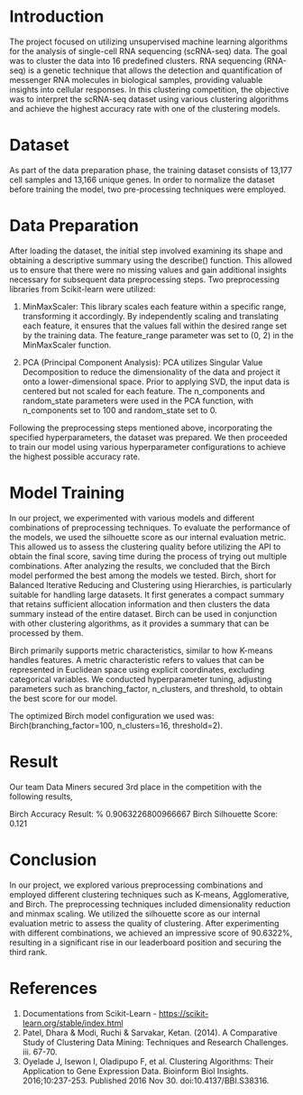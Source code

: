 # Introduction
The project focused on utilizing unsupervised machine learning algorithms for the analysis of single-cell RNA sequencing (scRNA-seq) data. The goal was to cluster the data into 16 predefined clusters. RNA sequencing (RNA-seq) is a genetic technique that allows the detection and quantification of messenger RNA molecules in biological samples, providing valuable insights into cellular responses. In this clustering competition, the objective was to interpret the scRNA-seq dataset using various clustering algorithms and achieve the highest accuracy rate with one of the clustering models.

# Dataset
As part of the data preparation phase, the training dataset consists of 13,177 cell samples and 13,166 unique genes. In order to normalize the dataset before training the model, two pre-processing techniques were employed.

# Data Preparation
After loading the dataset, the initial step involved examining its shape and obtaining a descriptive summary using the describe() function. This allowed us to ensure that there were no missing values and gain additional insights necessary for subsequent data preprocessing steps. Two preprocessing libraries from Scikit-learn were utilized:

1) MinMaxScaler: This library scales each feature within a specific range, transforming it accordingly. By independently scaling and translating each feature, it ensures that the values fall within the desired range set by the training data. The feature_range parameter was set to (0, 2) in the MinMaxScaler function.

2) PCA (Principal Component Analysis): PCA utilizes Singular Value Decomposition to reduce the dimensionality of the data and project it onto a lower-dimensional space. Prior to applying SVD, the input data is centered but not scaled for each feature. The n_components and random_state parameters were used in the PCA function, with n_components set to 100 and random_state set to 0.

Following the preprocessing steps mentioned above, incorporating the specified hyperparameters, the dataset was prepared. We then proceeded to train our model using various hyperparameter configurations to achieve the highest possible accuracy rate.

# Model Training
In our project, we experimented with various models and different combinations of preprocessing techniques. To evaluate the performance of the models, we used the silhouette score as our internal evaluation metric. This allowed us to assess the clustering quality before utilizing the API to obtain the final score, saving time during the process of trying out multiple combinations. After analyzing the results, we concluded that the Birch model performed the best among the models we tested. Birch, short for Balanced Iterative Reducing and Clustering using Hierarchies, is particularly suitable for handling large datasets. It first generates a compact summary that retains sufficient allocation information and then clusters the data summary instead of the entire dataset. Birch can be used in conjunction with other clustering algorithms, as it provides a summary that can be processed by them.

Birch primarily supports metric characteristics, similar to how K-means handles features. A metric characteristic refers to values that can be represented in Euclidean space using explicit coordinates, excluding categorical variables. We conducted hyperparameter tuning, adjusting parameters such as branching_factor, n_clusters, and threshold, to obtain the best score for our model.

The optimized Birch model configuration we used was: Birch(branching_factor=100, n_clusters=16, threshold=2).

# Result
Our team Data Miners secured 3rd place in the competition with the following results,

Birch Accuracy Result: % 0.9063226800966667
Birch Silhouette Score: 0.121

# Conclusion
In our project, we explored various preprocessing combinations and employed different clustering techniques such as K-means, Agglomerative, and Birch. The preprocessing techniques included dimensionality reduction and minmax scaling. We utilized the silhouette score as our internal evaluation metric to assess the quality of clustering. After experimenting with different combinations, we achieved an impressive score of 90.6322%, resulting in a significant rise in our leaderboard position and securing the third rank.

# References
1) Documentations from Scikit-Learn - https://scikit-learn.org/stable/index.html
2) Patel, Dhara & Modi, Ruchi & Sarvakar, Ketan. (2014). A Comparative Study of Clustering Data Mining: Techniques and Research Challenges. iii. 67-70.
3) Oyelade J, Isewon I, Oladipupo F, et al. Clustering Algorithms: Their Application to Gene Expression Data. Bioinform Biol Insights. 2016;10:237-253. Published 2016 Nov 30. doi:10.4137/BBI.S38316.




